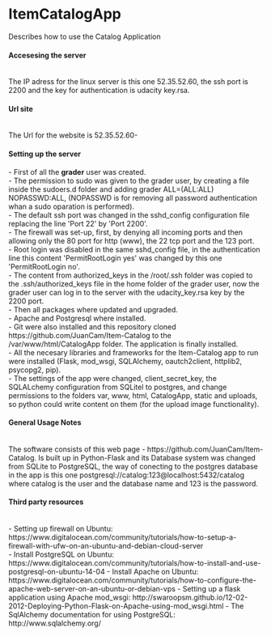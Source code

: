 # ItemCatalogApp
Describes how to use the Catalog Application
<h4>Accesesing the server</h4><br>
 The IP adress for the linux server is this one 52.35.52.60, the ssh port is 2200 and the key for authentication is udacity key.rsa.<br>
<h4>Url site </h4><br>
The Url for the website is 52.35.52.60-<br>
<h4>Setting up the server</h4>
 - First of all the <b>grader</b> user was created.<br>
 - The permission to sudo was given to the grader user, by creating a file inside the sudoers.d folder and adding grader ALL=(ALL:ALL) NOPASSWD:ALL, (NOPASSWD is for removing all password authentication whan a sudo oparation is performed). <br>
 - The default ssh port was changed in the sshd_config configuration file replacing the line 'Port 22' by 'Port 2200'.<br>
 - The firewall was set-up, first, by denying all incoming ports and then allowing only the 80 port for http (www), the 22 tcp port and the 123 port.<br>
 - Root login was disabled in the same sshd_config file, in the authentication line this content 'PermitRootLogin yes' was changed by  this one 'PermitRootLogin no'.<br>
 - The content from authorized_keys in the /root/.ssh folder was copied to the .ssh/authorized_keys file in the home folder of the grader user, now the grader user can log in to the server with the udacity_key.rsa key by the 2200 port.<br>
 - Then all packages where updated and upgraded.<br>
 - Apache and Postgresql where installed.<br>
 - Git were also installed and this repository cloned https://github.com/JuanCam/Item-Catalog to the /var/www/html/CatalogApp folder. The application is finally installed.<br>
 - All the necesary libraries and frameworks for the Item-Catalog app to run were installed (Flask, mod_wsgi, SQLAlchemy, oautch2client,    httplib2, psycopg2, pip).<br>
 - The settings of the app were changed, client_secret_key, the SQLALchemy configuration from SQLitel to postgres, and change permissions to the folders var, www, html, CatalogApp, static and uploads, so python could write content on them (for the upload image functionality).

<h4>General Usage Notes</h4><br>
 The software consists of this web page - https://github.com/JuanCam/Item-Catalog. Is built up in Python-Flask and its Database system was changed from SQLite to PostgreSQL, the way of conecting to the postgres database in the app is this one postgresql://catalog:123@localhost:5432/catalog where catalog is the user and the database name and 123 is the password.<br>

<h4>Third party resources</h4><br>
- Setting up firewall on Ubuntu: https://www.digitalocean.com/community/tutorials/how-to-setup-a-firewall-with-ufw-on-an-ubuntu-and-debian-cloud-server<br>
- Install PostgreSQL on Ubuntu: https://www.digitalocean.com/community/tutorials/how-to-install-and-use-postgresql-on-ubuntu-14-04
- Install Apache on Ubuntu: https://www.digitalocean.com/community/tutorials/how-to-configure-the-apache-web-server-on-an-ubuntu-or-debian-vps
- Setting up a flask application using Apache mod_wsgi: http://swaroopsm.github.io/12-02-2012-Deploying-Python-Flask-on-Apache-using-mod_wsgi.html
- The SqlAlchemy documentation for using PostgreSQL: http://www.sqlalchemy.org/
